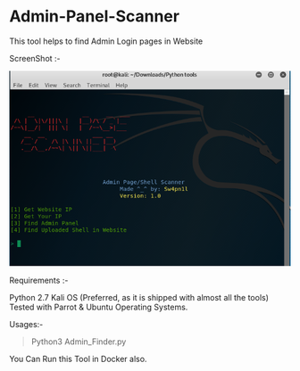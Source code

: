 # Admin-Panel-Scanner
This tool helps to find Admin Login pages in Website

ScreenShot :-

![picture](img/Screenshot.png)

Requirements :- 

Python 2.7
Kali OS (Preferred, as it is shipped with almost all the tools)
Tested with Parrot & Ubuntu Operating Systems.

Usages:- 

> Python3 Admin_Finder.py 

You Can Run this Tool in Docker also.




